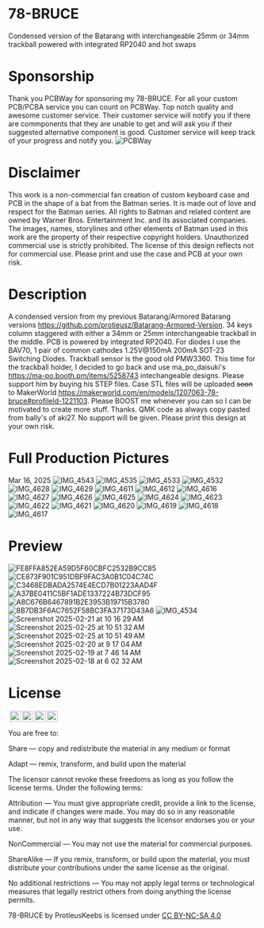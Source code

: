 # 78-BRUCE
Condensed version of the Batarang with interchangeable 25mm or 34mm trackball powered with integrated RP2040 and hot swaps

# Sponsorship
Thank you PCBWay for sponsoring my 78-BRUCE. For all your custom PCB/PCBA service you can count on PCBWay.  Top notch quality and awesome customer service. Their customer service will notify you if there are commponents that they are unable to get and will ask you if their suggested alternative component is good. Customer service will keep track of your progress and notify you.
![PCBWay](https://github.com/user-attachments/assets/807445ee-6698-4a98-9ab0-539473043073)

# Disclaimer
This work is a non-commercial fan creation of custom keyboard case and PCB in the shape of a bat from the Batman series. It is made out of love and respect for the Batman series. All rights to Batman and related content are owned by Warner Bros. Entertainment Inc. and its associated companies. The images, names, storylines and other elements of Batman used in this work are the property of their respective copyright holders. Unauthorized commercial use is strictly prohibited. The license of this design reflects not for commercial use.
Please print and use the case and PCB at your own risk.

# Description
A condensed version from my previous Batarang/Armored Batarang versions https://github.com/protieusz/Batarang-Armored-Version. 34 keys column staggered with either a 34mm or 25mm interchangeable trackball in the middle. PCB is powered by integrated RP2040. For diodes I use the BAV70, 1 pair of common cathodes 1.25V@150mA 200mA SOT-23 Switching Diodes.  Trackball sensor is the good old PMW3360. This time for the trackball holder, I decided to go back and use ma_po_daisuki's https://ma-po.booth.pm/items/5258743 intechangeable designs. Please support him by buying his STEP files. Case STL files will be uploaded ~~soon~~ to MakerWorld https://makerworld.com/en/models/1207063-78-bruce#profileId-1221103. Please BOOST me whenever you can so I can be motivated to create more stuff. Thanks. QMK code as always copy pasted from bally's of aki27. No support will be given. Please print this design at your own risk.

# Full Production Pictures
Mar 16, 2025
![IMG_4543](https://github.com/user-attachments/assets/e1ba0d12-7600-4182-94c9-5fef711ccc60)
![IMG_4535](https://github.com/user-attachments/assets/a7a9c130-ff74-4cd0-998f-37952db14383)
![IMG_4533](https://github.com/user-attachments/assets/347b8dbd-d6a8-4ebd-9315-9250d1e41a2c)
![IMG_4532](https://github.com/user-attachments/assets/8280dc11-9078-4a1d-9484-66ce52742fb5)
![IMG_4628](https://github.com/user-attachments/assets/1341452e-2f44-46b4-a53e-c992c010da18)
![IMG_4629](https://github.com/user-attachments/assets/926c6684-76ba-4215-a626-989e1f6a7bde)
![IMG_4611](https://github.com/user-attachments/assets/c0f3e82c-a519-4e22-8a5e-2464ccd39d7c)
![IMG_4612](https://github.com/user-attachments/assets/235ebd85-0a5c-4aa7-8e2e-3a914a1f5882)
![IMG_4616](https://github.com/user-attachments/assets/220f1eec-e43b-48ed-8e51-cb30d3545836)
![IMG_4627](https://github.com/user-attachments/assets/5b0f84c7-4475-4c83-b181-d95c83224ddb)
![IMG_4626](https://github.com/user-attachments/assets/97da1a2b-e6a9-48ec-89ab-2c68e777d639)
![IMG_4625](https://github.com/user-attachments/assets/60ca22a6-e234-4062-9af5-a0fbb252af3a)
![IMG_4624](https://github.com/user-attachments/assets/32b7f069-3c83-42ac-8989-cc9ba1520f66)
![IMG_4623](https://github.com/user-attachments/assets/ee36fbcb-4d98-47d1-95bd-d61f6baa7625)
![IMG_4622](https://github.com/user-attachments/assets/45ee9881-4c1b-4eab-aaa4-bf029fdd96ce)
![IMG_4621](https://github.com/user-attachments/assets/c973267c-cb09-41a0-994d-00cb6cc2d7a0)
![IMG_4620](https://github.com/user-attachments/assets/39533a3c-586f-463c-9a3e-d525d6932f8d)
![IMG_4619](https://github.com/user-attachments/assets/09788ced-ba98-4888-a729-7bddf65f16a1)
![IMG_4618](https://github.com/user-attachments/assets/4f9a00c4-0038-4dff-b047-e11d44a52520)
![IMG_4617](https://github.com/user-attachments/assets/7a0fac74-a817-4d6a-87fa-120f5b1eb71f)


# Preview
![FE8FFA852EA59D5F60CBFC2532B9CC85](https://github.com/user-attachments/assets/a1ee2d63-13d3-4154-9fd3-f55339952641)
![CE873F901C951DBF9FAC3A0B1C04C74C](https://github.com/user-attachments/assets/715deb3c-704b-4057-88cf-a3e1e5fdbbfe)
![C3468EDBADA2574E4ECD7B01223AAD4F](https://github.com/user-attachments/assets/dbb12478-243d-4597-bdc7-34d6a8b44de8)
![A37BE0411C5BF1ADE1337224B73DCF95](https://github.com/user-attachments/assets/f060261f-b498-446c-92c0-5efbcafc5bce)
![A8C676B6467891B2E3953B19715B3780](https://github.com/user-attachments/assets/a6d17fbe-b7a0-4a29-b7cd-5c3ca98e91c5)
![8B7DB3F6AC7652F58BC3FA37173D43A6](https://github.com/user-attachments/assets/d5c3d3dc-fbcc-428d-8ae9-dc54fb8f353b)
![IMG_4534](https://github.com/user-attachments/assets/805bc9e3-0874-45f5-8669-91f44077aefb)
![Screenshot 2025-02-21 at 10 16 29 AM](https://github.com/user-attachments/assets/9405565c-3c31-4f17-a299-dca5d91722d1)
![Screenshot 2025-02-25 at 10 51 32 AM](https://github.com/user-attachments/assets/89abca9d-b6c9-4c08-b6a7-bea1f3886fbd)
![Screenshot 2025-02-25 at 10 51 49 AM](https://github.com/user-attachments/assets/a473d6c8-e4f0-4afb-bcfd-f3ab8081998d)
![Screenshot 2025-02-20 at 9 17 04 AM](https://github.com/user-attachments/assets/1d90a84f-029f-4ec2-951a-13372d9adce0)
![Screenshot 2025-02-19 at 7 46 14 AM](https://github.com/user-attachments/assets/e0c7cc0d-090a-4f71-8570-c98c5d8d8f4a)
![Screenshot 2025-02-18 at 6 02 32 AM](https://github.com/user-attachments/assets/bc2ec784-9bab-4990-99ba-efa2b69d5dcd)


# License

<img style="height:22px!important;margin-left:3px;vertical-align:text-bottom;" src="https://mirrors.creativecommons.org/presskit/icons/cc.svg?ref=chooser-v1"><img style="height:22px!important;margin-left:3px;vertical-align:text-bottom;" src="https://mirrors.creativecommons.org/presskit/icons/by.svg?ref=chooser-v1"><img style="height:22px!important;margin-left:3px;vertical-align:text-bottom;" src="https://mirrors.creativecommons.org/presskit/icons/nc.svg?ref=chooser-v1"><img style="height:22px!important;margin-left:3px;vertical-align:text-bottom;" src="https://mirrors.creativecommons.org/presskit/icons/sa.svg?ref=chooser-v1"></a></p>

You are free to:

Share — copy and redistribute the material in any medium or format

Adapt — remix, transform, and build upon the material

The licensor cannot revoke these freedoms as long as you follow the license terms.
Under the following terms:

Attribution — You must give appropriate credit, provide a link to the license, and indicate if changes were made. You may do so in any reasonable manner, but not in any way that suggests the licensor endorses you or your use.

NonCommercial — You may not use the material for commercial purposes.

ShareAlike — If you remix, transform, or build upon the material, you must distribute your contributions under the same license as the original.

No additional restrictions — You may not apply legal terms or technological measures that legally restrict others from doing anything the license permits.

78-BRUCE by ProtieusKeebs is licensed under [CC BY-NC-SA 4.0](https://creativecommons.org/licenses/by-nc-sa/4.0/?ref=chooser-v1)
